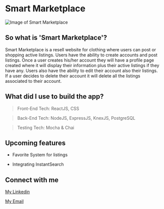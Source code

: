 # Smart Marketplace

![Image of Smart Marketplace](https://i.gyazo.com/fadc78038dfd9a4e4792adb3d5430a70.png)

## So what is 'Smart Marketplace'?

Smart Marketplace is a resell website for clothing where users can post or shopping active listings. Users have the ability to create accounts and post listings. Once a user creates his/her account they will have a profile page created where it will display their information plus their active listings if they have any. Users also have the ability to edit their account also their listings. If a user decides to delete their account it will delete all the listings associated to their account.

## What did I use to build the app?

> Front-End Tech: ReactJS, CSS

> Back-End Tech: NodeJS, ExpressJS, KnexJS, PostgreSQL

> Testing Tech: Mocha & Chai

## Upcoming features

- Favorite System for listings

- Integrating InstantSearch

## Connect with me

[My Linkedin](https://www.linkedin.com/in/anthonytb/)

[My Email](mailto://anthonytb97@gmail.com)
